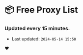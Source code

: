 # :package: Free Proxy List
### Updated every 15 minutes.

- Last updated: `2024-05-14 15:50`

:heart:

